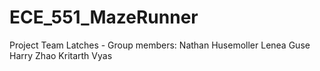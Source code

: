# ECE_551_MazeRunner
Project Team Latches - Group members:
  Nathan Husemoller
  Lenea Guse
  Harry Zhao
  Kritarth Vyas
